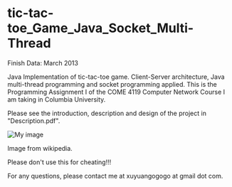 tic-tac-toe_Game_Java_Socket_Multi-Thread
=================================

Finish Data: March 2013

Java Implementation of tic-tac-toe game. Client-Server architecture, Java multi-thread programming and socket programming applied. This is the Programming Assignment I of the COME 4119 Computer Network Course I am taking in Columbia University. 

Please see the introduction, description and design of the project in "Description.pdf".

![My image](https://raw.github.com/TutuuXY/Snapshots_for_Readmes_of_all_projects/master/tic-tac-toe_Game_Java_Socket_Multi-Thread.png)

Image from wikipedia.

Please don't use this for cheating!!!

For any questions, please contact me at xuyuangogogo at gmail dot com.
